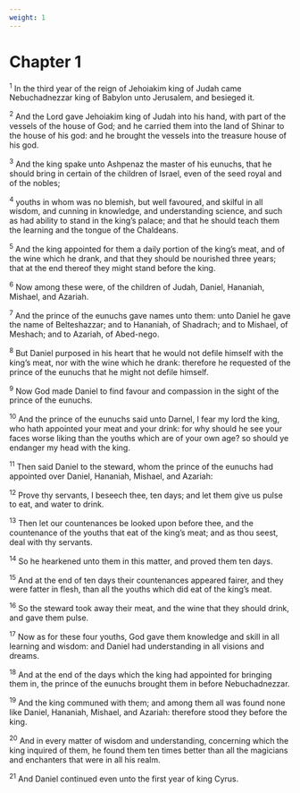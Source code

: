 ```yaml
---
weight: 1
---
```


# Chapter 1

<sup>1</sup> In the third year of the reign of Jehoiakim king of Judah came Nebuchadnezzar king of Babylon unto Jerusalem, and besieged it. 

<sup>2</sup> And the Lord gave Jehoiakim king of Judah into his hand, with part of the vessels of the house of God; and he carried them into the land of Shinar to the house of his god: and he brought the vessels into the treasure house of his god. 

<sup>3</sup> And the king spake unto Ashpenaz the master of his eunuchs, that he should bring in certain of the children of Israel, even of the seed royal and of the nobles; 

<sup>4</sup> youths in whom was no blemish, but well favoured, and skilful in all wisdom, and cunning in knowledge, and understanding science, and such as had ability to stand in the king’s palace; and that he should teach them the learning and the tongue of the Chaldeans. 

<sup>5</sup> And the king appointed for them a daily portion of the king’s meat, and of the wine which he drank, and that they should be nourished three years; that at the end thereof they might stand before the king. 

<sup>6</sup> Now among these were, of the children of Judah, Daniel, Hananiah, Mishael, and Azariah. 

<sup>7</sup> And the prince of the eunuchs gave names unto them: unto Daniel he gave the name of Belteshazzar; and to Hananiah, of Shadrach; and to Mishael, of Meshach; and to Azariah, of Abed-nego. 

<sup>8</sup> But Daniel purposed in his heart that he would not defile himself with the king’s meat, nor with the wine which he drank: therefore he requested of the prince of the eunuchs that he might not defile himself. 

<sup>9</sup> Now God made Daniel to find favour and compassion in the sight of the prince of the eunuchs. 

<sup>10</sup> And the prince of the eunuchs said unto Darnel, I fear my lord the king, who hath appointed your meat and your drink: for why should he see your faces worse liking than the youths which are of your own age? so should ye endanger my head with the king. 

<sup>11</sup> Then said Daniel to the steward, whom the prince of the eunuchs had appointed over Daniel, Hananiah, Mishael, and Azariah: 

<sup>12</sup> Prove thy servants, I beseech thee, ten days; and let them give us pulse to eat, and water to drink. 

<sup>13</sup> Then let our countenances be looked upon before thee, and the countenance of the youths that eat of the king’s meat; and as thou seest, deal with thy servants. 

<sup>14</sup> So he hearkened unto them in this matter, and proved them ten days. 

<sup>15</sup> And at the end of ten days their countenances appeared fairer, and they were fatter in flesh, than all the youths which did eat of the king’s meat. 

<sup>16</sup> So the steward took away their meat, and the wine that they should drink, and gave them pulse. 

<sup>17</sup> Now as for these four youths, God gave them knowledge and skill in all learning and wisdom: and Daniel had understanding in all visions and dreams. 

<sup>18</sup> And at the end of the days which the king had appointed for bringing them in, the prince of the eunuchs brought them in before Nebuchadnezzar. 

<sup>19</sup> And the king communed with them; and among them all was found none like Daniel, Hananiah, Mishael, and Azariah: therefore stood they before the king. 

<sup>20</sup> And in every matter of wisdom and understanding, concerning which the king inquired of them, he found them ten times better than all the magicians and enchanters that were in all his realm. 

<sup>21</sup> And Daniel continued even unto the first year of king Cyrus. 


